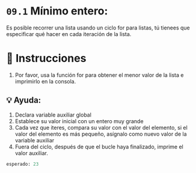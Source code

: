# `09.1` Mínimo entero:

Es posible recorrer una lista usando un ciclo for para listas,
tú tienees que especificar qué hacer en cada iteración de la lista.


# 📝 Instrucciones
1. Por favor, usa la función for para obtener el menor valor
de la lista e imprimirlo en la consola.

## 💡 Ayuda:
1. Declara variable auxiliar global
2. Establece su valor inicial con un entero muy grande
3. Cada vez que iteres, compara su valor con el valor del elemento, 
si el valor del elemento es más pequeño, asígnalo como nuevo valor de la variable auxiliar
4. Fuera del ciclo, después de que el bucle haya finalizado, imprime el valor auxiliar.

```py
esperado: 23
```